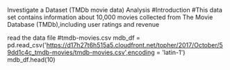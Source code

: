 Investigate a Dataset (TMDb movie data) Analysis
#Introduction #This data set contains information about 10,000 movies collected from The Movie Database (TMDb),including user ratings and revenue

read the data file
#tmdb-movies.csv mdb_df = pd.read_csv('https://d17h27t6h515a5.cloudfront.net/topher/2017/October/59dd1c4c_tmdb-movies/tmdb-movies.csv',encoding = 'latin-1') mdb_df.head(10)
